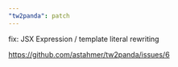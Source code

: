 ```yaml
---
"tw2panda": patch
---
```


fix: JSX Expression / template literal rewriting

https://github.com/astahmer/tw2panda/issues/6
